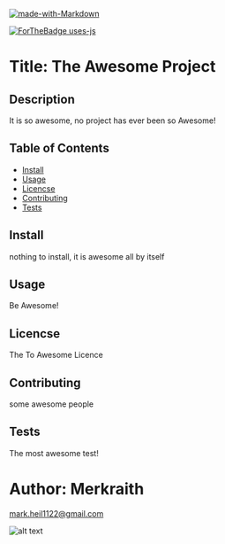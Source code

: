 

[![made-with-Markdown](https://img.shields.io/badge/Made%20with-Markdown-1f425f.svg)](http://commonmark.org)

[![ForTheBadge uses-js](http://ForTheBadge.com/images/badges/uses-js.svg)](http://ForTheBadge.com)


# Title:  The Awesome Project


## Description
  It is so awesome, no project has ever been so Awesome!

## Table of Contents
  * [Install](#install)
  * [Usage](#usage)
  * [Licencse](#licencse)
  * [Contributing](#Contributing)
  * [Tests](#tests)

## Install
  nothing to install, it is awesome all by itself

## Usage
  Be Awesome!

## Licencse
  The To Awesome Licence

## Contributing
  some awesome people

## Tests
  The most awesome test!

# Author: Merkraith

mark.heil1122@gmail.com

![alt text](https://github.com/Merkraith.png)


